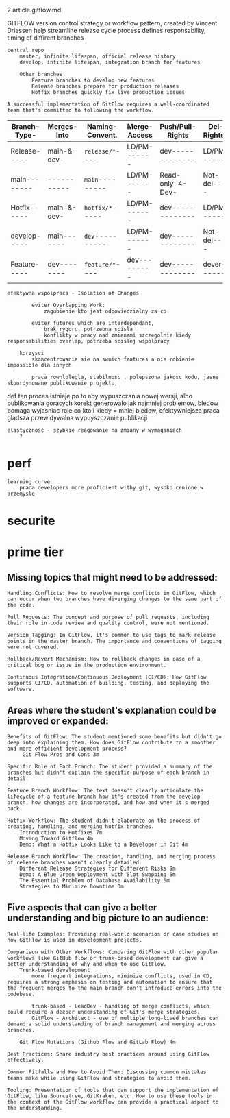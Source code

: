 2.article.gitflow.md

 GITFLOW 
    version control strategy or workflow pattern, created by Vincent Driessen
        help streamline release cycle process
        defines responsability, timing of diffirent branches

    central repo 
        master, infinite lifespan, official release history
        develop, infinite lifespan, integration branch for features

        Other branches
            Feature branches to develop new features
            Release branches prepare for production releases
            Hotfix branches quickly fix live production issues
        
    A successful implementation of GitFlow requires a well-coordinated team that's committed to following the workflow. 


|Branch-Type-|Merges-Into|Naming-Convent.|Merge-Access|Push/Pull-Rights|Del-Rights-|
|------------|-----------|---------------|------------|----------------|-----------|
|Release-----|main-&-dev-|`release/*`----|LD/PM-------|dev-------------|LD/PM------|
|main--------|-----------|`main`---------|LD/PM-------|Read-only-4-Dev-|Not-del----|
|Hotfix------|main-&-dev-|`hotfix/*`-----|LD/PM-------|dev-------------|LD/PM------|
|develop-----|main-------|`dev`----------|LD/PM-------|dev-------------|Not-del----|
|Feature-----|dev--------|`feature/*`----|dev---------|dev-------------|dever------|


    efektywna wspolpraca - Isolation of Changes

            eviter Overlapping Work: 
                zagubienie kto jest odpowiedzialny za co 

            eviter futures which are interdependant, 
                brak rygoru, potrzebna scisla
                konflikty w pracy nad zmianami szczegolnie kiedy responsabilities overlap, potrzeba scislej wspolpracy 
            
        korzysci 
            skoncentrowanie sie na swoich features a nie robienie impossible dla innych
            
            praca rownlolegla, stabilnosc , polepszona jakosc kodu, jasne skoordynowane publikowanie projektu, 

def 
    ten proces istnieje po to aby wypuszczania nowej wersji, albo publikowania goracych korekt 
        generowalo jak najmniej problemow, bledow
        pomaga wyjasniac role 
            co kto i kiedy = mniej bledow, efektywniejsza praca 
        gladsza przewidywalna wypuyszczanie publikacji

    elastycznosc - szybkie reagowanie na zmiany w wymaganiach 
        ? 
# perf
    learning curve
        praca developers more proficient withy git, wysoko cenione w przemysle

# securite 

# prime tier


## Missing topics that might need to be addressed:

    Handling Conflicts: How to resolve merge conflicts in GitFlow, which can occur when two branches have diverging changes to the same part of the code.

    Pull Requests: The concept and purpose of pull requests, including their role in code review and quality control, were not mentioned.

    Version Tagging: In GitFlow, it's common to use tags to mark release points in the master branch. The importance and conventions of tagging were not covered.

    Rollback/Revert Mechanism: How to rollback changes in case of a critical bug or issue in the production environment.

    Continuous Integration/Continuous Deployment (CI/CD): How GitFlow supports CI/CD, automation of building, testing, and deploying the software.

## Areas where the student's explanation could be improved or expanded:

    Benefits of GitFlow: The student mentioned some benefits but didn't go deep into explaining them. How does GitFlow contribute to a smoother and more efficient development process?
         Git Flow Pros and Cons 3m

    Specific Role of Each Branch: The student provided a summary of the branches but didn't explain the specific purpose of each branch in detail.

    Feature Branch Workflow: The text doesn't clearly articulate the lifecycle of a feature branch—how it's created from the develop branch, how changes are incorporated, and how and when it's merged back.

    Hotfix Workflow: The student didn't elaborate on the process of creating, handling, and merging hotfix branches.
        Introduction to Hotfixes 7m
        Moving Toward Gitflow 4m
        Demo: What a Hotfix Looks Like to a Developer in Git 4m

    Release Branch Workflow: The creation, handling, and merging process of release branches wasn't clearly detailed.
        Different Release Strategies for Different Risks 9m
        Demo: A Blue Green Deployment with Slot Swapping 5m
        The Essential Problem of Database Availability 6m
        Strategies to Minimize Downtime 3m

## Five aspects that can give a better understanding and big picture to an audience:

    Real-life Examples: Providing real-world scenarios or case studies on how GitFlow is used in development projects.

    Comparison with Other Workflows: Comparing GitFlow with other popular workflows like GitHub flow or trunk-based development can give a better understanding of why and when to use GitFlow.
        Trunk-based development 
            more frequent integrations, minimize conflicts, used in CD, requires a strong emphasis on testing and automation to ensure that the frequent merges to the main branch don't introduce errors into the codebase.

            trunk-based - LeadDev - handling of merge conflicts, which could require a deeper understanding of Git's merge strategies.
            GitFlow - Architect - use of multiple long-lived branches can demand a solid understanding of branch management and merging across branches.
        
        Git Flow Mutations (Github Flow and GitLab Flow) 4m

    Best Practices: Share industry best practices around using GitFlow effectively.

    Common Pitfalls and How to Avoid Them: Discussing common mistakes teams make while using GitFlow and strategies to avoid them.

    Tooling: Presentation of tools that can support the implementation of GitFlow, like Sourcetree, GitKraken, etc. How to use these tools in the context of the GitFlow workflow can provide a practical aspect to the understanding.